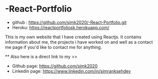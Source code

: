 # -React-Portfolio

 - github : https://github.com/simk2020/-React-Portfolio.git 
-   Heroku:  https://reactportfoliosk.herokuapp.com/

 This is my own website that I have created using Reactjs. 
 It contains information about me, the projects i have worked on and well as a contact me page if you'd like to contact me for anything. 

 ** Also here is a direct link to my >>
 - Github page: https://github.com/simk2020
 - Linkedin page: https://www.linkedin.com/in/simranksehdev







   

